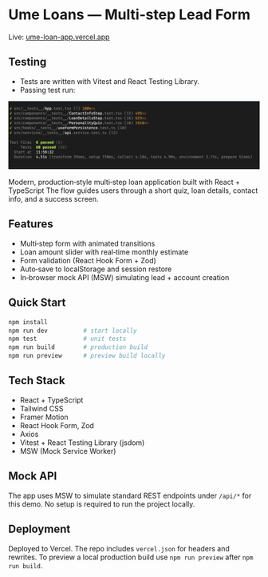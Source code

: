 # Ume Loans — Multi‑step Lead Form

Live: <a href="https://ume-loan-app.vercel.app/" target="_blank" rel="noopener noreferrer">ume-loan-app.vercel.app</a>

## Testing
- Tests are written with Vitest and React Testing Library.
- Passing test run:

![Vitest test run (all green)](./screenshot.png)

Modern, production‑style multi‑step loan application built with React + TypeScript The flow guides users through a short quiz, loan details, contact info, and a success screen.

## Features
- Multi‑step form with animated transitions
- Loan amount slider with real‑time monthly estimate
- Form validation (React Hook Form + Zod)
- Auto‑save to localStorage and session restore
- In‑browser mock API (MSW) simulating lead + account creation

## Quick Start
```bash
npm install
npm run dev          # start locally
npm test             # unit tests
npm run build        # production build
npm run preview      # preview build locally
```

## Tech Stack
- React + TypeScript
- Tailwind CSS
- Framer Motion
- React Hook Form, Zod
- Axios
- Vitest + React Testing Library (jsdom)
- MSW (Mock Service Worker)


## Mock API
The app uses MSW to simulate standard REST endpoints under `/api/*` for this demo. No setup is required to run the project locally.

## Deployment
Deployed to Vercel. The repo includes `vercel.json` for headers and rewrites. To preview a local production build use `npm run preview` after `npm run build`.